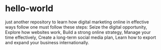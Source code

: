 # hello-world
just another repository
to learn how digital marketing online in effective ways follow one must follow these steps:
Seize the digital opportunity,
Explore how websites work,
Build a strong online strategy,
Manage your time effectively,
Create a long-term social media plan,
Learn how to export and expand your business internationally.
